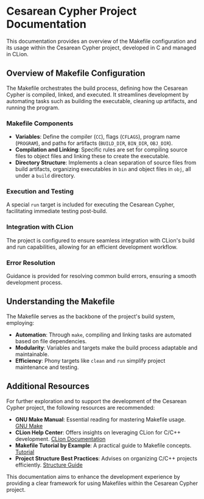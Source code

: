 
# Cesarean Cypher Project Documentation

This documentation provides an overview of the Makefile configuration and its usage within the Cesarean Cypher project, developed in C and managed in CLion.

## Overview of Makefile Configuration

The Makefile orchestrates the build process, defining how the Cesarean Cypher is compiled, linked, and executed. It streamlines development by automating tasks such as building the executable, cleaning up artifacts, and running the program.

### Makefile Components

- **Variables**: Define the compiler (`CC`), flags (`CFLAGS`), program name (`PROGRAM`), and paths for artifacts (`BUILD_DIR`, `BIN_DIR`, `OBJ_DIR`).
- **Compilation and Linking**: Specific rules are set for compiling source files to object files and linking these to create the executable.
- **Directory Structure**: Implements a clean separation of source files from build artifacts, organizing executables in `bin` and object files in `obj`, all under a `build` directory.

### Execution and Testing

A special `run` target is included for executing the Cesarean Cypher, facilitating immediate testing post-build.

### Integration with CLion

The project is configured to ensure seamless integration with CLion's build and run capabilities, allowing for an efficient development workflow.

### Error Resolution

Guidance is provided for resolving common build errors, ensuring a smooth development process.

## Understanding the Makefile

The Makefile serves as the backbone of the project's build system, employing:

- **Automation**: Through `make`, compiling and linking tasks are automated based on file dependencies.
- **Modularity**: Variables and targets make the build process adaptable and maintainable.
- **Efficiency**: Phony targets like `clean` and `run` simplify project maintenance and testing.

## Additional Resources

For further exploration and to support the development of the Cesarean Cypher project, the following resources are recommended:

- **GNU Make Manual**: Essential reading for mastering Makefile usage. [GNU Make](https://www.gnu.org/software/make/manual/make.html)
- **CLion Help Center**: Offers insights on leveraging CLion for C/C++ development. [CLion Documentation](https://www.jetbrains.com/help/clion/quick-tutorials.html)
- **Makefile Tutorial by Example**: A practical guide to Makefile concepts. [Tutorial](https://makefiletutorial.com/)
- **Project Structure Best Practices**: Advises on organizing C/C++ projects efficiently. [Structure Guide](https://hiltmon.com/blog/2013/07/03/a-simple-c-plus-plus-project-structure/)

This documentation aims to enhance the development experience by providing a clear framework for using Makefiles within the Cesarean Cypher project.

